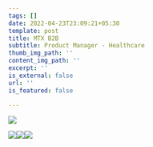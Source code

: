 ```yaml
---
tags: []
date: 2022-04-23T23:09:21+05:30
template: post
title: MTX B2B
subtitle: Product Manager - Healthcare
thumb_img_path: ''
content_img_path: ''
excerpt: ''
is_external: false
url: ''
is_featured: false

---
```

![](https://res.cloudinary.com/arpit-goyal/image/upload/v1650735902/Code_Blue_-_iPad_mbmvub.png)

![](https://res.cloudinary.com/arpit-goyal/image/upload/v1650735951/add_member_s3yrko.png)![](https://res.cloudinary.com/arpit-goyal/image/upload/v1650735967/Card_page_cbglk1.png)![](https://res.cloudinary.com/arpit-goyal/image/upload/v1650735984/opiate_fkyhwg.png)